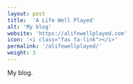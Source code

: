 ```yaml
---
layout: post
title:  'A Life Well Played'
alt: 'My blog'
website: 'https://alifewellplayed.com'
icon: '<i class="fas fa-link"></i>'
permalink: '/alifewellplayed/'
weight: 3
---
```


My blog.
